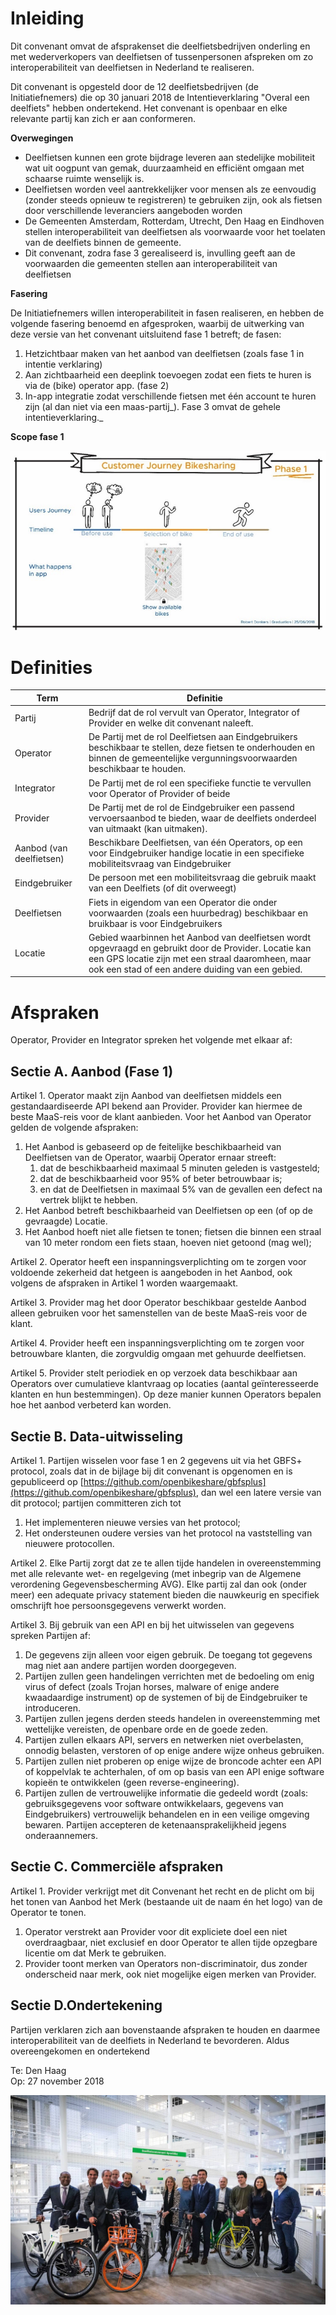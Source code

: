 # **Inleiding**

Dit convenant omvat de afsprakenset die deelfietsbedrijven onderling en met wederverkopers van deelfietsen of tussenpersonen afspreken om zo interoperabiliteit van deelfietsen in Nederland te realiseren.

Dit convenant is opgesteld door de 12 deelfietsbedrijven (de Initiatiefnemers) die op 30 januari 2018 de Intentieverklaring &quot;Overal een deelfiets&quot; hebben ondertekend. Het convenant is openbaar en elke relevante partij kan zich er aan conformeren.

**Overwegingen**

- Deelfietsen kunnen een grote bijdrage leveren aan stedelijke mobiliteit wat uit oogpunt van gemak, duurzaamheid en efficiënt omgaan met schaarse ruimte wenselijk is.
- Deelfietsen worden veel aantrekkelijker voor mensen als ze eenvoudig (zonder steeds opnieuw te registreren) te gebruiken zijn, ook als fietsen door verschillende leveranciers aangeboden worden
- De Gemeenten Amsterdam, Rotterdam, Utrecht, Den Haag en Eindhoven stellen interoperabiliteit van deelfietsen als voorwaarde voor het toelaten van de deelfiets binnen de gemeente.
- Dit convenant, zodra fase 3 gerealiseerd is, invulling geeft aan de voorwaarden die gemeenten stellen aan interoperabiliteit van deelfietsen

**Fasering**

De Initiatiefnemers willen interoperabiliteit in fasen realiseren, en hebben de volgende fasering benoemd en afgesproken, waarbij de uitwerking van deze versie van het convenant uitsluitend fase 1 betreft; de fasen:

1. Hetzichtbaar maken van het aanbod van deelfietsen (zoals fase 1 in intentie verklaring)
2. Aan zichtbaarheid een deeplink toevoegen zodat een fiets te huren is via de (bike) operator app. (fase 2)
3. In-app integratie zodat verschillende fietsen met één account te huren zijn (al dan niet via een maas-partij_). Fase 3 omvat de gehele intentieverklaring._

**Scope fase 1**

![alt text](https://raw.githubusercontent.com/openbikeshare/convenant/master/scope_fase1.png)

# Definities

| **Term** | **Definitie** |
| --- | --- |
| Partij | Bedrijf dat de rol vervult van Operator, Integrator of Provider en welke dit convenant naleeft. |
| Operator | De Partij met de rol Deelfietsen aan Eindgebruikers beschikbaar te stellen, deze fietsen te onderhouden en binnen de gemeentelijke vergunningsvoorwaarden beschikbaar te houden. |
| Integrator | De Partij met de rol een specifieke functie te vervullen voor Operator of Provider of beide |
| Provider | De Partij met de rol de Eindgebruiker een passend vervoersaanbod te bieden, waar de deelfiets onderdeel van uitmaakt (kan uitmaken). |
| Aanbod (van deelfietsen) | Beschikbare Deelfietsen, van één Operators, op een voor Eindgebruiker handige locatie in een specifieke mobiliteitsvraag van Eindgebruiker |
| Eindgebruiker | De persoon met een mobiliteitsvraag die gebruik maakt van een Deelfiets (of dit overweegt) |
| Deelfietsen | Fiets in eigendom van een Operator die onder voorwaarden (zoals een huurbedrag) beschikbaar en bruikbaar is voor Eindgebruikers |
| Locatie | Gebied waarbinnen het Aanbod van deelfietsen wordt opgevraagd en gebruikt door de Provider. Locatie kan een GPS locatie zijn met een straal daaromheen, maar ook een stad of een andere duiding van een gebied.  |



# Afspraken

Operator, Provider en Integrator spreken het volgende met elkaar af:

## Sectie A. Aanbod (Fase 1)

Artikel 1. Operator maakt zijn Aanbod van deelfietsen middels een gestandaardiseerde API bekend aan Provider. Provider kan hiermee de beste MaaS-reis voor de klant aanbieden. Voor het Aanbod van Operator gelden de volgende afspraken:

1. Het Aanbod is gebaseerd op de feitelijke beschikbaarheid van Deelfietsen van de Operator, waarbij Operator ernaar streeft:
    1. dat de beschikbaarheid maximaal 5 minuten geleden is vastgesteld;
    2. dat de beschikbaarheid voor 95% of beter betrouwbaar is;
    3. en dat de Deelfietsen in maximaal 5% van de gevallen een defect na vertrek blijkt te hebben.
2. Het Aanbod betreft beschikbaarheid van Deelfietsen op een (of op de gevraagde) Locatie.
3. Het Aanbod hoeft niet alle fietsen te tonen; fietsen die binnen een straal van 10 meter rondom een fiets staan, hoeven niet getoond (mag wel);

Artikel 2. Operator heeft een inspanningsverplichting om te zorgen voor voldoende zekerheid dat hetgeen is aangeboden in het Aanbod, ook volgens de afspraken in Artikel 1 worden waargemaakt.

Artikel 3. Provider mag het door Operator beschikbaar gestelde Aanbod alleen gebruiken voor het samenstellen van de beste MaaS-reis voor de klant.

Artikel 4. Provider heeft een inspanningsverplichting om te zorgen voor betrouwbare klanten, die zorgvuldig omgaan met gehuurde deelfietsen.

Artikel 5. Provider stelt periodiek en op verzoek data beschikbaar aan Operators over cumulatieve klantvraag op locaties (aantal geïnteresseerde klanten en hun bestemmingen). Op deze manier kunnen Operators bepalen hoe het aanbod verbeterd kan worden.
## Sectie B. Data-uitwisseling

Artikel 1. Partijen wisselen voor fase 1 en 2 gegevens uit via het GBFS+ protocol, zoals dat in de bijlage bij dit convenant is opgenomen en is gepubliceerd op [https://github.com/openbikeshare/gbfsplus](https://github.com/openbikeshare/gbfsplus), dan wel een latere versie van dit protocol; partijen committeren zich tot

1. Het implementeren nieuwe versies van het protocol;
2. Het ondersteunen oudere versies van het protocol na vaststelling van nieuwere protocollen.

Artikel 2. 
Elke Partij zorgt dat ze te allen tijde handelen in overeenstemming met alle relevante wet- en regelgeving (met inbegrip van de Algemene verordening Gegevensbescherming AVG). Elke partij zal dan ook (onder meer) een adequate privacy statement bieden die nauwkeurig en specifiek omschrijft hoe persoonsgegevens verwerkt worden.

Artikel 3.
Bij gebruik van een API en bij het uitwisselen van gegevens spreken Partijen af:
1. De gegevens zijn alleen voor eigen gebruik. De toegang tot gegevens mag niet aan andere partijen worden  doorgegeven.
2. Partijen zullen geen handelingen verrichten met de bedoeling om enig virus of defect (zoals Trojan horses, malware of enige andere kwaadaardige instrument) op de systemen of bij de Eindgebruiker te introduceren.
3. Partijen zullen jegens derden steeds handelen in overeenstemming met wettelijke vereisten, de openbare orde en de goede zeden.
4. Partijen zullen elkaars API, servers en netwerken niet overbelasten, onnodig belasten, verstoren of op enige andere wijze onheus gebruiken.
5. Partijen zullen niet proberen op enige wijze de broncode achter een API of koppelvlak te achterhalen, of om op basis van een API enige software kopieën te ontwikkelen (geen reverse-engineering).
6. Partijen zullen de vertrouwelijke informatie die gedeeld wordt (zoals: gebruiksgegevens voor software ontwikkelaars, gegevens van Eindgebruikers) vertrouwelijk behandelen en in een veilige omgeving bewaren. Partijen accepteren de ketenaansprakelijkheid jegens onderaannemers.

## Sectie C. Commerciële afspraken

Artikel 1. Provider verkrijgt met dit Convenant het recht en de plicht om bij het tonen van Aanbod het Merk (bestaande uit de naam én het logo) van de Operator te tonen.
1. Operator verstrekt aan Provider voor dit expliciete doel een niet overdraagbaar, niet exclusief en door Operator te allen tijde opzegbare licentie om dat Merk te gebruiken.
2. Provider toont merken van Operators non-discriminatoir, dus zonder onderscheid naar merk, ook niet mogelijke eigen merken van Provider.

## Sectie D.Ondertekening

Partijen verklaren zich aan bovenstaande afspraken te houden en daarmee interoperabiliteit van de deelfiets in Nederland te bevorderen. Aldus overeengekomen en ondertekend

Te: Den Haag                           
Op: 27 november 2018

![Alt text](signatures.jpg "Signatures")

